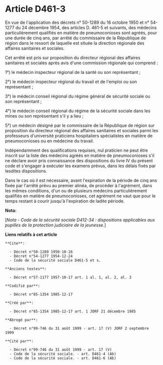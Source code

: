 # Article D461-3

En vue de l'application des décrets n° 50-1289 du 16 octobre 1950 et n° 54-1277 du 24 décembre 1954, des articles D. 461-5 et
suivants, des médecins particulièrement qualifiés en matière de pneumoconioses sont agréés, pour une durée de cinq ans, par
arrêté du commissaire de la République de région dans le ressort de laquelle est située la direction régionale des affaires
sanitaires et sociales. 

Cet arrêté est pris sur proposition du directeur régional des affaires sanitaires et sociales après avis d'une commission
régionale qui comprend   : 

1°) le médecin inspecteur régional de la santé ou son représentant ; 

2°) le médecin inspecteur régional du travail et de l'emploi ou son représentant ; 

3°) le médecin conseil régional du régime général de sécurité sociale ou son représentant ; 

4°) le médecin conseil régional du régime de la sécurité sociale dans les mines ou son représentant s'il y a lieu ; 

5°) un médecin désigné par le commissaire de la République de région sur proposition du directeur régional des affaires
sanitaires et sociales parmi les professeurs d'université praticiens hospitaliers spécialistes en matière de pneumoconioses
ou en médecine du travail. 

Indépendamment des qualifications requises, nul praticien ne peut être inscrit sur la liste des médecins agréés en matière de
pneumoconioses s'il ne déclare avoir pris connaissance des dispositions du livre IV du présent code et s'engager à exécuter
les examens prévus, dans les délais fixés par lesdites dispositions. 

Dans le cas où il est nécessaire, avant l'expiration de la période de cinq ans fixée par l'arrêté prévu au premier alinéa, de
procéder à l'agrément, dans les mêmes conditions, d'un ou de plusieurs médecins particulièrement qualifiés en matière de
pneumoconioses, cet agrément ne vaut que pour le temps restant à courir jusqu'à l'expiration de ladite période.

**Nota:**

[*Nota - Code de la sécurité sociale D412-34 : dispositions applicables aux pupilles de la protection judiciaire de la
jeunesse.*]

**Liens relatifs à cet article**

	**Cite**:

	  - Décret n°50-1289 1950-10-16
	  - Décret n°54-1277 1954-12-24
	  - Code de la sécurité sociale D461-5 et s.

	**Anciens textes**:

	  - Décret n°57-1177 1957-10-17 art. 1 al. 1, al. 2, al. 3

	**Codifié par**:

	  - Décret n°85-1354 1985-12-17

	**Créé par**:

	  - Décret n°85-1354 1985-12-17 art. 1 JORF 21 décembre 1985

	**Abrogé par**:

	  - Décret n°99-746 du 31 août 1999 - art. 17 (V) JORF 2 septembre 1999

	**Cité par**:

	  - Décret n°99-746 du 31 août 1999 - art. 17 (V)
	  - Code de la sécurité sociale. - art. D461-4 (Ab)
	  - Code de la sécurité sociale. - art. D461-6 (Ab)
